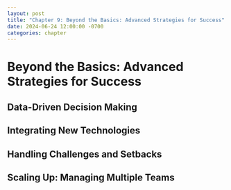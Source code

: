 ```yaml
---
layout: post
title: "Chapter 9: Beyond the Basics: Advanced Strategies for Success"
date: 2024-06-24 12:00:00 -0700
categories: chapter
---
```


# Beyond the Basics: Advanced Strategies for Success

## Data-Driven Decision Making

## Integrating New Technologies

## Handling Challenges and Setbacks

## Scaling Up: Managing Multiple Teams
